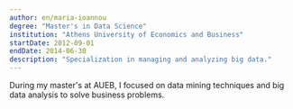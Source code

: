 ```yaml
---
author: en/maria-ioannou
degree: "Master's in Data Science"
institution: "Athens University of Economics and Business"
startDate: 2012-09-01
endDate: 2014-06-30
description: "Specialization in managing and analyzing big data."
---
```


During my master's at AUEB, I focused on data mining techniques and big data analysis to solve business problems.
